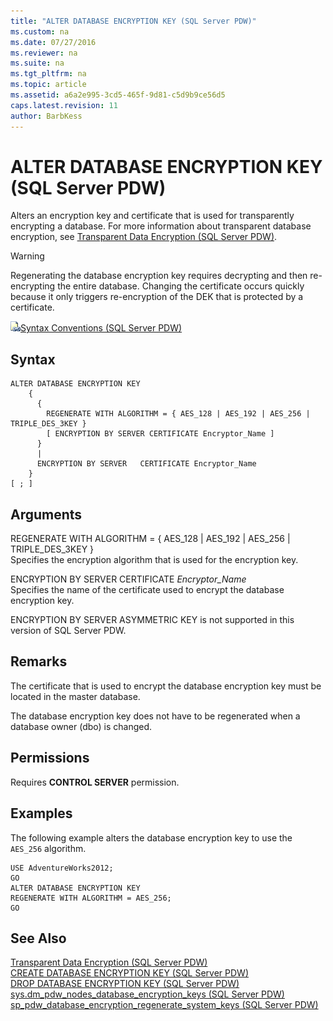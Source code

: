 ```yaml
---
title: "ALTER DATABASE ENCRYPTION KEY (SQL Server PDW)"
ms.custom: na
ms.date: 07/27/2016
ms.reviewer: na
ms.suite: na
ms.tgt_pltfrm: na
ms.topic: article
ms.assetid: a6a2e995-3cd5-465f-9d81-c5d9b9ce56d5
caps.latest.revision: 11
author: BarbKess
---
```

# ALTER DATABASE ENCRYPTION KEY (SQL Server PDW)
Alters an encryption key and certificate that is used for transparently encrypting a database. For more information about transparent database encryption, see [Transparent Data Encryption &#40;SQL Server PDW&#41;](../sqlpdw/transparent-data-encryption-sql-server-pdw.md).  
  
> [!WARNING]  
> Regenerating the database encryption key requires decrypting and then re-encrypting the entire database. Changing the certificate occurs quickly because it only triggers re-encryption of the DEK that is protected by a certificate.  
  
![Topic link icon](../sqlpdw/media/Topic_Link.gif "Topic_Link")[Syntax Conventions &#40;SQL Server PDW&#41;](../sqlpdw/syntax-conventions-sql-server-pdw.md)  
  
## Syntax  
  
```  
ALTER DATABASE ENCRYPTION KEY  
    {  
      {  
        REGENERATE WITH ALGORITHM = { AES_128 | AES_192 | AES_256 | TRIPLE_DES_3KEY }  
        [ ENCRYPTION BY SERVER CERTIFICATE Encryptor_Name ]  
      }  
      |  
      ENCRYPTION BY SERVER   CERTIFICATE Encryptor_Name    
    }  
[ ; ]  
```  
  
## Arguments  
REGENERATE WITH ALGORITHM = { AES_128 | AES_192 | AES_256 | TRIPLE_DES_3KEY }  
Specifies the encryption algorithm that is used for the encryption key.  
  
ENCRYPTION BY SERVER CERTIFICATE *Encryptor_Name*  
Specifies the name of the certificate used to encrypt the database encryption key.  
  
ENCRYPTION BY SERVER ASYMMETRIC KEY is   not supported in this version of SQL Server PDW.  
  
## Remarks  
The certificate that is used to encrypt the database encryption key must be located in the master database.  
  
The database encryption key does not have to be regenerated when a database owner (dbo) is changed.  
  
## Permissions  
Requires **CONTROL SERVER** permission.  
  
## Examples  
The following example alters the database encryption key to use the `AES_256` algorithm.  
  
```  
USE AdventureWorks2012;  
GO  
ALTER DATABASE ENCRYPTION KEY  
REGENERATE WITH ALGORITHM = AES_256;  
GO  
```  
  
## See Also  
[Transparent Data Encryption &#40;SQL Server PDW&#41;](../sqlpdw/transparent-data-encryption-sql-server-pdw.md)  
[CREATE DATABASE ENCRYPTION KEY &#40;SQL Server PDW&#41;](../sqlpdw/create-database-encryption-key-sql-server-pdw.md)  
[DROP DATABASE ENCRYPTION KEY &#40;SQL Server PDW&#41;](../sqlpdw/drop-database-encryption-key-sql-server-pdw.md)  
[sys.dm_pdw_nodes_database_encryption_keys &#40;SQL Server PDW&#41;](../sqlpdw/sys-dm-pdw-nodes-database-encryption-keys-sql-server-pdw.md)  
[sp_pdw_database_encryption_regenerate_system_keys &#40;SQL Server PDW&#41;](../sqlpdw/sp-pdw-database-encryption-regenerate-system-keys-sql-server-pdw.md)  
  

